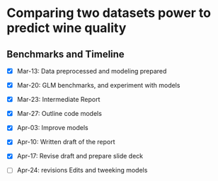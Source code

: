 # Comparing two datasets power to predict wine quality

## Benchmarks and Timeline
- [x]  Mar-13: Data preprocessed and modeling prepared 
- [x]  Mar-20: GLM benchmarks, and experiment with models
- [x]  Mar-23: Intermediate Report
- [x]  Mar-27: Outline code models
- [x]  Apr-03: Improve models
- [x]  Apr-10: Written draft of the report
- [x]  Apr-17: Revise draft and prepare slide deck
- [ ]  Apr-24: revisions Edits and tweeking models 

